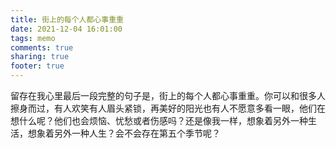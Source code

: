 ```yaml
---
title: 街上的每个人都心事重重
date: 2021-12-04 16:01:00
tags: memo
comments: true
sharing: true
footer: true
---
```

留存在我心里最后一段完整的句子是，街上的每个人都心事重重。你可以和很多人擦身而过，有人欢笑有人眉头紧锁，再美好的阳光也有人不愿意多看一眼，他们在想什么呢？他们也会烦恼、忧愁或者伤感吗？还是像我一样，想象着另外一种生活，想象着另外一种人生？会不会存在第五个季节呢？